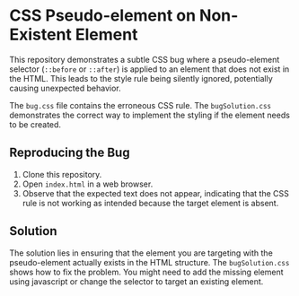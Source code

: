 # CSS Pseudo-element on Non-Existent Element

This repository demonstrates a subtle CSS bug where a pseudo-element selector (`::before` or `::after`) is applied to an element that does not exist in the HTML. This leads to the style rule being silently ignored, potentially causing unexpected behavior.

The `bug.css` file contains the erroneous CSS rule.  The `bugSolution.css` demonstrates the correct way to implement the styling if the element needs to be created.

## Reproducing the Bug
1. Clone this repository.
2. Open `index.html` in a web browser.
3. Observe that the expected text does not appear, indicating that the CSS rule is not working as intended because the target element is absent. 

## Solution
The solution lies in ensuring that the element you are targeting with the pseudo-element actually exists in the HTML structure.  The `bugSolution.css` shows how to fix the problem.  You might need to add the missing element using javascript or change the selector to target an existing element.